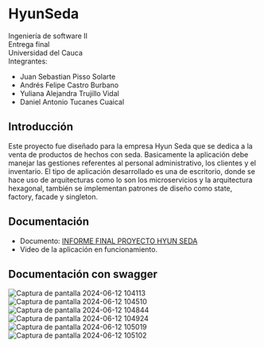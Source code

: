 # HyunSeda
Ingeniería de software II  
Entrega final  
Universidad del Cauca  
Integrantes:
  - Juan Sebastian Pisso Solarte
  - Andrés Felipe Castro Burbano
  - Yuliana Alejandra Trujillo Vidal
  - Daniel Antonio Tucanes Cuaical
## Introducción
Este proyecto fue diseñado para la empresa Hyun Seda que se dedica a la venta de productos de hechos con seda. Basicamente la aplicación debe manejar las gestiones referentes al personal administrativo, los clientes y el inventario. El tipo de aplicación desarrollado es una de escritorio, donde se hace uso de arquitecturas como lo son los microservicios y la arquitectura hexagonal, también se implementan patrones de diseño como state, factory, facade y singleton.
## Documentación
  - Documento: [INFORME FINAL PROYECTO HYUN SEDA](https://drive.google.com/file/d/1OK1e-84oSL3bepAERHaXBh_NQTOakKXb/view?usp=drive_link)
  - Video de la aplicación en funcionamiento.
    
## Documentación con swagger
![Captura de pantalla 2024-06-12 104113](https://github.com/Bettaalpha44/Proyecto-Hyun-Seda/assets/85528487/b07ba587-f8bb-41bb-8b8c-197969388c58)
![Captura de pantalla 2024-06-12 104510](https://github.com/Bettaalpha44/Proyecto-Hyun-Seda/assets/85528487/bdd35ec7-3faf-4302-a7bc-70cafcb189a4)
![Captura de pantalla 2024-06-12 104844](https://github.com/Bettaalpha44/Proyecto-Hyun-Seda/assets/85528487/736292c1-06f5-408a-973b-c25ea929f5ed)
![Captura de pantalla 2024-06-12 104924](https://github.com/Bettaalpha44/Proyecto-Hyun-Seda/assets/85528487/5069d5c8-6613-4a16-86b0-fdce5a28fa81)
![Captura de pantalla 2024-06-12 105019](https://github.com/Bettaalpha44/Proyecto-Hyun-Seda/assets/85528487/0d412dc0-672a-4b93-aec5-2c31d60ffdcd)
![Captura de pantalla 2024-06-12 105102](https://github.com/Bettaalpha44/Proyecto-Hyun-Seda/assets/85528487/77d6279c-1d7d-407f-a485-2c3dda7a00bb)

